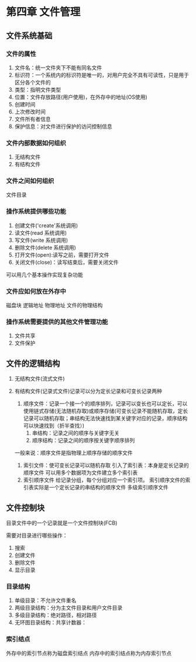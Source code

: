 # 第四章 文件管理

## 文件系统基础

### 文件的属性
1. 文件名：统一文件夹下不能有同名文件
1. 标识符：一个系统内的标识符是唯一的，对用户完全不具有可读性，只是用于区分各个文件的
1. 类型：指明文件类型
1. 位置：文件存放路径(用户使用)，在外存中的地址(OS使用)
1. 创建时间
1. 上次修改时间
1. 文件所有者信息
1. 保护信息：对文件进行保护的访问控制信息


### 文件内部数据如何组织
1. 无结构文件
1. 有结构文件

### 文件之间如何组织
文件目录

### 操作系统提供哪些功能
1. 创建文件('create'系统调用)
1. 读文件(read 系统调用)
1. 写文件(write 系统调用)
1. 删除文件(delete 系统调用)
1. 打开文件(open):读写之前，需要打开文件
1. 关闭文件(close)：读写结束后，需要关闭文件

可以用几个基本操作实现复杂功能

### 文件应如何放在外存中
磁盘块
逻辑地址 物理地址
文件的物理结构

### 操作系统需要提供的其他文件管理功能
1. 文件共享
1. 文件保护


## 文件的逻辑结构

1. 无结构文件(流式文件)
1. 有结构文件(记录式文件)记录可以分为定长记录和可变长记录两种
    1. 顺序文件：记录一个接一个的顺序排列，记录可以变长也可以定长，可以使用链式存储(无法随机存取)或顺序存储(可变长记录不能随机存取，定长记录可以随机存取；串结构无法快速找到某关键字对应的记录，顺序结构可以快速找到（折半查找）)
        1. 串结构：记录之间的顺序与关键字无关
        1. 顺序结构：记录之间的顺序按关键字顺序排列
        
    一般来说：顺序文件是指物理上顺序存储的顺序文件
    1. 索引文件：使可变长记录可以随机存取
        引入了索引表：本身是定长记录的顺序文件
        可以用多个数据项为文件建立多个索引表
    1. 索引顺序文件
        给记录分组，每个分组对应一个索引项。
        索引顺序文件的索引表实际是一个定长记录的串结构的顺序文件
        多级索引顺序文件

## 文件控制块

目录文件中的一个记录就是一个文件控制块(FCB)

需要对目录进行哪些操作：
1. 搜索
1. 创建文件
1. 删除文件
1. 显示目录


### 目录结构
1. 单级目录：不允许文件重名
1. 两级目录结构：分为主文件目录和用户文件目录
1. 多级目录结构：绝对路径，相对路径
1. 无环图目录结构：共享计数器：

### 索引结点
外存中的索引节点称为磁盘索引结点
内存中的索引结点称为内存索引节点
